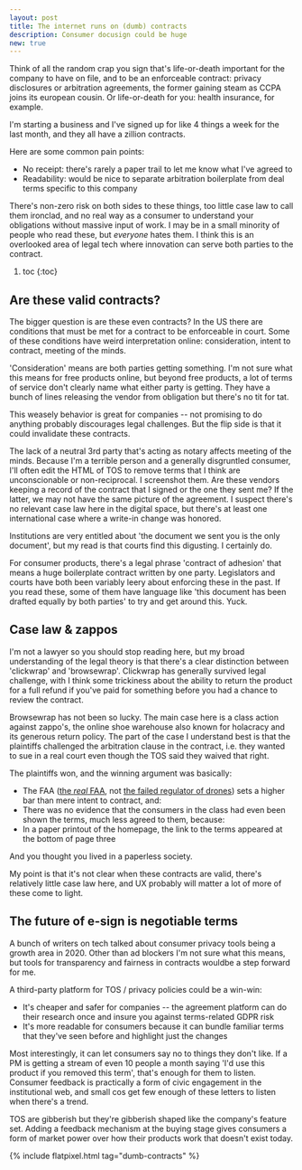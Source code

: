 ```yaml
---
layout: post
title: The internet runs on (dumb) contracts
description: Consumer docusign could be huge
new: true
---
```


Think of all the random crap you sign that's life-or-death important for the company to have on file, and to be an enforceable contract: privacy disclosures or arbitration agreements, the former gaining steam as CCPA joins its european cousin. Or life-or-death for you: health insurance, for example.

I'm starting a business and I've signed up for like 4 things a week for the last month, and they all have a zillion contracts.

Here are some common pain points:

* No receipt: there's rarely a paper trail to let me know what I've agreed to
* Readability: would be nice to separate arbitration boilerplate from deal terms specific to this company

There's non-zero risk on both sides to these things, too little case law to call them ironclad, and no real way as a consumer to understand your obligations without massive input of work. I may be in a small minority of people who read these, but *everyone* hates them. I think this is an overlooked area of legal tech where innovation can serve both parties to the contract.

1. toc
{:toc}

## Are these valid contracts?

The bigger question is are these even contracts? In the US there are conditions that must be met for a contract to be enforceable in court. Some of these conditions have weird interpretation online: consideration, intent to contract, meeting of the minds.

'Consideration' means are both parties getting something. I'm not sure what this means for free products online, but beyond free products, a lot of terms of service don't clearly name what either party is getting. They have a bunch of lines releasing the vendor from obligation but there's no tit for tat.

This weasely behavior is great for companies -- not promising to do anything probably discourages legal challenges. But the flip side is that it could invalidate these contracts.

The lack of a neutral 3rd party that's acting as notary affects meeting of the minds. Because I'm a terrible person and a generally disgruntled consumer, I'll often edit the HTML of TOS to remove terms that I think are unconscionable or non-reciprocal. I screenshot them. Are these vendors keeping a record of the contract that I signed or the one they sent me? If the latter, we may not have the same picture of the agreement. I suspect there's no relevant case law here in the digital space, but there's at least one international case where a write-in change was honored.

Institutions are very entitled about 'the document we sent you is the only document', but my read is that courts find this digusting. I certainly do.

For consumer products, there's a legal phrase 'contract of adhesion' that means a huge boilerplate contract written by one party. Legislators and courts have both been variably leery about enforcing these in the past. If you read these, some of them have language like 'this document has been drafted equally by both parties' to try and get around this. Yuck.

## Case law & zappos

I'm not a lawyer so you should stop reading here, but my broad understanding of the legal theory is that there's a clear distinction between 'clickwrap' and 'browsewrap'. Clickwrap has generally survived legal challenge, with I think some trickiness about the ability to return the product for a full refund if you've paid for something before you had a chance to review the contract.

Browsewrap has not been so lucky. The main case here is a class action against zappo's, the online shoe warehouse also known for holacracy and its generous return policy. The part of the case I understand best is that the plaintiffs challenged the arbitration clause in the contract, i.e. they wanted to sue in a real court even though the TOS said they waived that right.

The plaintiffs won, and the winning argument was basically:

* The FAA ([the *real* FAA](https://en.wikipedia.org/wiki/Federal_Arbitration_Act), not [the failed regulator of drones](https://www.lawfareblog.com/dc-circuit-shoots-down-drone-regulations-taylor-v-huerta)) sets a higher bar than mere intent to contract, and:
* There was no evidence that the consumers in the class had even been shown the terms, much less agreed to them, because:
* In a paper printout of the homepage, the link to the terms appeared at the bottom of page three

And you thought you lived in a paperless society.

My point is that it's not clear when these contracts are valid, there's relatively little case law here, and UX probably will matter a lot of more of these come to light.

## The future of e-sign is negotiable terms

A bunch of writers on tech talked about consumer privacy tools being a growth area in 2020. Other than ad blockers I'm not sure what this means, but tools for transparency and fairness in contracts wouldbe a step forward for me.

A third-party platform for TOS / privacy policies could be a win-win:

* It's cheaper and safer for companies -- the agreement platform can do their research once and insure you against terms-related GDPR risk
* It's more readable for consumers because it can bundle familiar terms that they've seen before and highlight just the changes

Most interestingly, it can let consumers say no to things they don't like. If a PM is getting a stream of even 10 people a month saying 'I'd use this product if you removed this term', that's enough for them to listen. Consumer feedback is practically a form of civic engagement in the institutional web, and small cos get few enough of these letters to listen when there's a trend.

TOS are gibberish but they're gibberish shaped like the company's feature set. Adding a feedback mechanism at the buying stage gives consumers a form of market power over how their products work that doesn't exist today.

{% include flatpixel.html tag="dumb-contracts" %}

